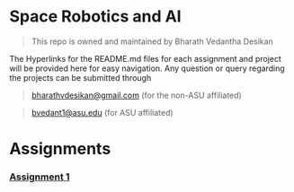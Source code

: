 # Space Robotics and AI


>This repo is owned and maintained by Bharath Vedantha Desikan

The Hyperlinks for the README.md files for each assignment and project will be provided here for easy navigation.
Any question or query regarding the projects can be submitted through 
>bharathvdesikan@gmail.com (for the non-ASU affiliated)

>bvedant1@asu.edu (for ASU affiliated)

# Assignments

### [Assignment 1](https://github.com/blazair/spacerobotics/blob/main/assignments/assignment_1/lawny_ws/README.md)

